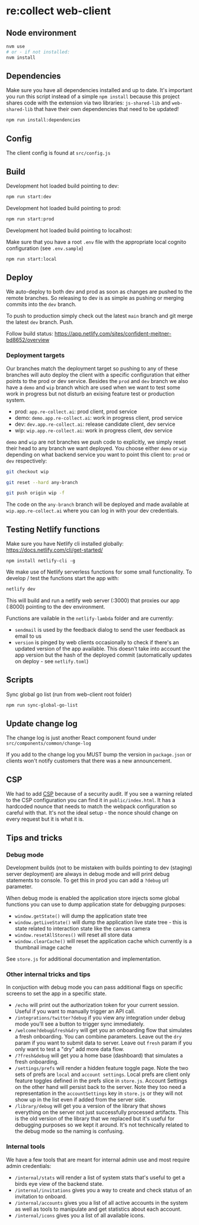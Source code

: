 # re:collect web-client

## Node environment

```sh
nvm use
# or - if not installed:
nvm install
```

## Dependencies

Make sure you have all dependencies installed and up to date. It's important you run this script instead of a simple `npm install` because this project shares code with the extension via two libraries: `js-shared-lib` and `web-shared-lib` that have their own dependencies that need to be updated!

```sh
npm run install:dependencies
```

## Config

The client config is found at `src/config.js`

## Build

Development hot loaded build pointing to dev:

```sh
npm run start:dev
```

Development hot loaded build pointing to prod:

```sh
npm run start:prod
```

Development hot loaded build pointing to localhost:

Make sure that you have a root `.env` file with the appropriate local cognito configuration (see `.env.sample`)

```sh
npm run start:local
```

## Deploy

We auto-deploy to both dev and prod as soon as changes are pushed to the remote branches. So releasing to dev is as simple as pushing or merging commits into the `dev` branch.

To push to production simply check out the latest `main` branch and git merge the latest `dev` branch. Push.

Follow build status: https://app.netlify.com/sites/confident-meitner-bd8652/overview

### Deployment targets

Our branches match the deployment target so pushing to any of these branches will auto deploy the client with a specific configuration that either points to the prod or dev service. Besides the `prod` and `dev` branch we also have a `demo` and `wip` branch which are used when we want to test some work in progress but not disturb an exising feature test or production system.

- prod: `app.re-collect.ai`: prod client, prod service
- demo: `demo.app.re-collect.ai`: work in progress client, prod service
- dev: `dev.app.re-collect.ai`: release candidate client, dev service
- wip: `wip.app.re-collect.ai`: work in progress client, dev service

`demo` and `wip` are not branches we push code to explicitly, we simply reset their head to any branch we want deployed. You choose either `demo` or `wip` depending on what backend service you want to point this client to: `prod` or `dev` respectively:

```sh
git checkout wip

git reset --hard any-branch

git push origin wip -f
```

The code on the `any-branch` branch will be deployed and made available at `wip.app.re-collect.ai` where you can log in with your dev credentials.

## Testing Netlify functions

Make sure you have Netlify cli installed globally: https://docs.netlify.com/cli/get-started/

```
npm install netlify-cli -g
```

We make use of Netlify serverless functions for some small functionality. To develop / test the functions start the app with:

```sh
netlify dev
```

This will build and run a netlify web server (:3000) that proxies our app (:8000) pointing to the dev environment.

Functions are vailable in the `netlify-lambda` folder and are currently:

- `sendmail` is used by the feedback dialog to send the user feedback as email to us
- `version` is pinged by web clients occasionally to check if there's an updated version of the app available. This doesn't take into account the app version but the hash of the deployed commit (automatically updates on deploy - see `netlify.toml`)

## Scripts

Sync global go list (run from web-client root folder)

```sh
npm run sync-global-go-list
```

## Update change log

The change log is just another React component found under `src/components/common/change-log`

If you add to the change log you MUST bump the version in `package.json` or clients won't notify customers that there was a new announcement.

## CSP

We had to add [CSP](https://developer.mozilla.org/en-US/docs/Web/HTTP/CSP) because of a security audit.
If you see a warning related to the CSP configuration you can find it in `public/index.html`. It has a hardcoded nounce that needs to match the webpack configuration so careful with that. It's not the ideal setup - the nonce should change on every request but it is what it is. 

## Tips and tricks

### Debug mode

Development builds (not to be mistaken with builds pointing to dev (staging) server deployment) are always in debug mode and will print debug statements to console. To get this in prod you can add a `?debug` url parameter.

When debug mode is enabled the application store injects some global functions you can use to dump application state for debugging purposes:

- `window.getState()` will dump the application state tree
- `window.getLiveState()` will dump the application live state tree - this is state related to interaction state like the canvas camera
- `window.resetAllStores()` will reset all store data
- `window.clearCache()` will reset the application cache which currently is a thumbnail image cache

See `store.js` for additional documentation and implementation.

### Other internal tricks and tips

In conjuction with debug mode you can pass additional flags on specific screens to set the app in a specific state.

- `/echo` will print out the authorization token for your current session. Useful if you want to manually trigger an API call.
- `/integrations/twitter?debug` if you view any integration under debug mode you'll see a button to trigger sync immediately.
- `/welcome?debug&fresh&dry` will get you an onboarding flow that simulates a fresh onboarding. You can combine parameters. Leave out the `dry` param if you want to submit data to server. Leave out `fresh` param if you only want to test a "dry" add more data flow.
- `/?fresh&debug` will get you a home base (dashboard) that simulates a fresh onboarding.
- `/settings/prefs` will render a hidden feature toggle page. Note the two sets of prefs are `local` and `account settings`. Local prefs are client only feature toggles defined in the prefs slice in `store.js`. Account Settings on the other hand will persist back to the server. Note they too need a representation in the `accountSettings` key in `store.js` or they will not show up in the list even if added from the server side.
- `/library/debug` will get you a version of the library that shows everything on the server not just successfully processed artifacts. This is the old version of the library that we replaced but it's useful for debugging purposes so we kept it around. It's not technically related to the debug mode so the naming is confusing.

### Internal tools

We have a few tools that are meant for internal admin use and most require admin credentials:

- `/internal/stats` will render a list of system stats that's useful to get a birds eye view of the backend state.
- `/internal/invitations` gives you a way to create and check status of an invitation to onboard.
- `/internal/accounts` gives you a list of all active accounts in the system as well as tools to manipulate and get statistics about each account.
- `/internal/icons` gives you a list of all available icons.
